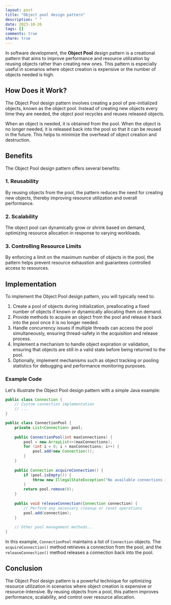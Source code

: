```yaml
---
layout: post
title: "Object pool design pattern"
description: " "
date: 2023-10-26
tags: []
comments: true
share: true
---
```


In software development, the **Object Pool** design pattern is a creational pattern that aims to improve performance and resource utilization by reusing objects rather than creating new ones. This pattern is especially useful in scenarios where object creation is expensive or the number of objects needed is high.

## How Does it Work?

The Object Pool design pattern involves creating a pool of pre-initialized objects, known as the object pool. Instead of creating new objects every time they are needed, the object pool recycles and reuses released objects.

When an object is needed, it is obtained from the pool. When the object is no longer needed, it is released back into the pool so that it can be reused in the future. This helps to minimize the overhead of object creation and destruction.

## Benefits

The Object Pool design pattern offers several benefits:

### 1. Reusability
By reusing objects from the pool, the pattern reduces the need for creating new objects, thereby improving resource utilization and overall performance.

### 2. Scalability
The object pool can dynamically grow or shrink based on demand, optimizing resource allocation in response to varying workloads.

### 3. Controlling Resource Limits
By enforcing a limit on the maximum number of objects in the pool, the pattern helps prevent resource exhaustion and guarantees controlled access to resources.

## Implementation

To implement the Object Pool design pattern, you will typically need to:

1. Create a pool of objects during initialization, preallocating a fixed number of objects if known or dynamically allocating them on demand.
2. Provide methods to acquire an object from the pool and release it back into the pool once it is no longer needed.
3. Handle concurrency issues if multiple threads can access the pool simultaneously, ensuring thread-safety in the acquisition and release process.
4. Implement a mechanism to handle object expiration or validation, ensuring that objects are still in a valid state before being returned to the pool.
5. Optionally, implement mechanisms such as object tracking or pooling statistics for debugging and performance monitoring purposes.

### Example Code

Let's illustrate the Object Pool design pattern with a simple Java example:

```java
public class Connection {
    // Custom connection implementation
    // ...
}

public class ConnectionPool {
    private List<Connection> pool;
    
    public ConnectionPool(int maxConnections) {
        pool = new ArrayList<>(maxConnections);
        for (int i = 0; i < maxConnections; i++) {
            pool.add(new Connection());
        }
    }
    
    public Connection acquireConnection() {
        if (pool.isEmpty()) {
            throw new IllegalStateException("No available connections in the pool");
        }
        return pool.remove(0);
    }
    
    public void releaseConnection(Connection connection) {
        // Perform any necessary cleanup or reset operations
        pool.add(connection);
    }
    
    // Other pool management methods...
}
```

In this example, `ConnectionPool` maintains a list of `Connection` objects. The `acquireConnection()` method retrieves a connection from the pool, and the `releaseConnection()` method releases a connection back into the pool.

## Conclusion

The Object Pool design pattern is a powerful technique for optimizing resource utilization in scenarios where object creation is expensive or resource-intensive. By reusing objects from a pool, this pattern improves performance, scalability, and control over resource allocation.